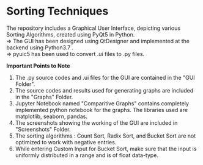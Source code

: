 # Sorting Techniques
The repository includes a Graphical User Interface, depicting various Sorting Algorithms, created using PyQt5 in Python. <br>
=> The GUI has been designed using QtDesigner and implemented at the backend using Python3.7 .<br>
=> pyuic5 has been used to convert .ui files to .py files.<br>

**Important Points to Note**

1. The .py source codes and .ui files for the GUI are contained in the "GUI Folder".
2. The source codes and results used for generating graphs are included in the "Graphs" Folder.
3. Jupyter Notebook named "Comparitive Graphs" contains completely implemented python notebook for the graphs. The libraries used are matplotlib, seaborn, pandas. 
4. The screenshots showing the working of the GUI are included in "Screenshots" Folder.
5. The sorting algorithms : Count Sort, Radix Sort, and Bucket Sort are not optimized to work with negative entries.
6. While entering Custom Input for Bucket Sort, make sure that the input is uniformly distributed in a range and is of float data-type.
